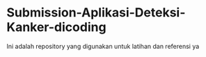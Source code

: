 # Submission-Aplikasi-Deteksi-Kanker-dicoding
Ini adalah repository yang digunakan untuk latihan dan referensi ya
